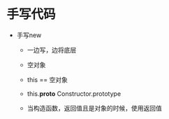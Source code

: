 # 手写代码

- 手写new
  - 一边写，边将底层
  - 空对象
  - this == 空对象
  - this.__proto__ Constructor.prototype

  - 当构造函数，返回值且是对象的时候，使用返回值
